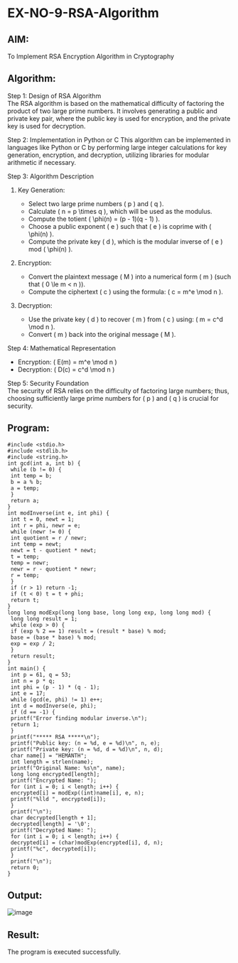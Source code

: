 # EX-NO-9-RSA-Algorithm

## AIM:
To Implement RSA Encryption Algorithm in Cryptography

## Algorithm:


Step 1: Design of RSA Algorithm  
The RSA algorithm is based on the mathematical difficulty of factoring the product of two large prime numbers. It involves generating a public and private key pair, where the public key is used for encryption, and the private key is used for decryption.

Step 2: Implementation in Python or C 
This algorithm can be implemented in languages like Python or C by performing large integer calculations for key generation, encryption, and decryption, utilizing libraries for modular arithmetic if necessary.

Step 3: Algorithm Description  
1. Key Generation:
   - Select two large prime numbers \( p \) and \( q \).
   - Calculate \( n = p \times q \), which will be used as the modulus.
   - Compute the totient \( \phi(n) = (p - 1)(q - 1) \).
   - Choose a public exponent \( e \) such that \( e \) is coprime with \( \phi(n) \).
   - Compute the private key \( d \), which is the modular inverse of \( e \) mod \( \phi(n) \).

2. Encryption:
   - Convert the plaintext message \( M \) into a numerical form \( m \) (such that \( 0 \le m < n \)).
   - Compute the ciphertext \( c \) using the formula: \( c = m^e \mod n \).

3. Decryption:
   - Use the private key \( d \) to recover \( m \) from \( c \) using: \( m = c^d \mod n \).
   - Convert \( m \) back into the original message \( M \).

Step 4: Mathematical Representation  
- Encryption: \( E(m) = m^e \mod n \)
- Decryption: \( D(c) = c^d \mod n \)

Step 5: Security Foundation  
The security of RSA relies on the difficulty of factoring large numbers; thus, choosing sufficiently large prime numbers for \( p \) and \( q \) is crucial for security.

## Program:
```
#include <stdio.h>
#include <stdlib.h>
#include <string.h>
int gcd(int a, int b) {
 while (b != 0) {
 int temp = b;
 b = a % b;
 a = temp;
 }
 return a;
}
int modInverse(int e, int phi) {
 int t = 0, newt = 1;
 int r = phi, newr = e;
 while (newr != 0) {
 int quotient = r / newr;
 int temp = newt;
 newt = t - quotient * newt;
 t = temp;
 temp = newr;
 newr = r - quotient * newr;
 r = temp;
 }
 if (r > 1) return -1;
 if (t < 0) t = t + phi;
 return t;
}
long long modExp(long long base, long long exp, long long mod) {
 long long result = 1;
 while (exp > 0) {
 if (exp % 2 == 1) result = (result * base) % mod;
 base = (base * base) % mod;
 exp = exp / 2;
 }
 return result;
}
int main() {
 int p = 61, q = 53;
 int n = p * q;
 int phi = (p - 1) * (q - 1);
 int e = 17;
 while (gcd(e, phi) != 1) e++;
 int d = modInverse(e, phi);
 if (d == -1) {
 printf("Error finding modular inverse.\n");
 return 1;
 }
 printf("***** RSA *****\n");
 printf("Public key: (n = %d, e = %d)\n", n, e);
 printf("Private key: (n = %d, d = %d)\n", n, d);
 char name[] = "HEMANTH";
 int length = strlen(name);
 printf("Original Name: %s\n", name);
 long long encrypted[length];
 printf("Encrypted Name: ");
 for (int i = 0; i < length; i++) {
 encrypted[i] = modExp((int)name[i], e, n);
 printf("%lld ", encrypted[i]);
 }
 printf("\n");
 char decrypted[length + 1];
 decrypted[length] = '\0';
 printf("Decrypted Name: ");
 for (int i = 0; i < length; i++) {
 decrypted[i] = (char)modExp(encrypted[i], d, n);
 printf("%c", decrypted[i]);
 }
 printf("\n");
 return 0;
}
```



## Output:
![image](https://github.com/user-attachments/assets/2c0c9a7c-899f-41f0-bac5-acd5c464a745)



## Result:
 The program is executed successfully.
